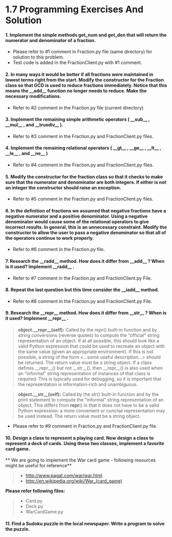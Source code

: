 1.7 Programming Exercises And Solution
=================================================================================

#### 1. Implement the simple methods get_num and get_den that will return the numerator and denominator of a fraction.
- Please refer to #1 comment in Fraction.py file (same directory) for solution to this problem. 
- Test code is added in the FractionClient.py with #1 comment.

#### 2. In many ways it would be better if all fractions were maintained in lowest terms right from the start. Modify the constructor for the Fraction class so that GCD is used to reduce fractions immediately. Notice that this means the \_\_add\_\_ function no longer needs to reduce. Make the necessary modifications.
- Refer to #2 comment in the Fraction.py file (current directory)

#### 3. Implement the remaining simple arithmetic operators ( \_\_sub\_\_ , \_\_mul\_\_ , and \_\_truediv\_\_ ).
- Refer to #3 comment in the Fraction.py and FractionClient.py files.

#### 4. Implement the remaining relational operators ( \_\_gt\_\_ , \_\_ge\_\_ , \_\_lt\_\_ , \_\_le\_\_ , and \_\_ne\_\_ )
- Refer to #4 comment in the Fraction.py and FractionClient.py files.


#### 5. Modify the constructor for the fraction class so that it checks to make sure that the numerator and denominator are both integers. If either is not an integer the constructor should raise an exception.
- Refer to #5 comment in the Fraction.py and FractionClient.py files.


#### 6. In the definition of fractions we assumed that negative fractions have a negative numerator and a positive denominator. Using a negative denominator would cause some of the relational operators to give incorrect results. In general, this is an unnecessary constraint. Modify the constructor to allow the user to pass a negative denominator so that all of the operators continue to work properly.
- Refer to #6 comment in the Fraction.py file.


#### 7. Research the \_\_radd\_\_ method. How does it differ from \_\_add\_\_ ? When is it used? Implement \_\_radd\_\_ .
- Refer to #7 comment in the Fraction.py and FractionClient.py File.


#### 8. Repeat the last question but this time consider the \_\_iadd\_\_ method.
- Refer to #8 comment in the Fraction.py and FractionClient.py File.

#### 9. Research the \_\_repr\_\_ method. How does it differ from \_\_str\_\_ ? When is it used? Implement \_\_repr\_\_ .
> **object.\_\_repr\_\_(self):**
> Called by the repr() built-in function and by string conversions (reverse quotes) to compute the “official” string representation of an object. If at all possible, this should look like a valid Python expression that could be used to recreate an object with the same value (given an appropriate environment). If this is not possible, a string of the form <...some useful description...> should be returned. The return value must be a string object. If a class defines \_\_repr\_\_() but not \_\_str\_\_(), then \_\_repr\_\_() is also used when an “informal” string representation of instances of that class is required.
This is typically used for debugging, so it is important that the representation is information-rich and unambiguous.

> **object.\_\_str\_\_(self):**
> Called by the str() built-in function and by the print statement to compute the “informal” string representation of an object. This differs from __repr__() in that it does not have to be a valid Python expression: a more convenient or concise representation may be used instead. The return value must be a string object.

- Please refer to #9 comment in Fraction.py and FractionClient.py file.

#### 10. Design a class to represent a playing card. Now design a class to represent a deck of cards. Using these two classes, implement a favorite card game.
** We are going to implement the War card game - following resources might be useful for reference**

> -  http://www.pagat.com/war/war.html
> - http://en.wikipedia.org/wiki/War_(card_game)

**Please refer following files:**

> * Card.py
> * Deck.py
> * WarCardGame.py

#### 11. Find a Sudoku puzzle in the local newspaper. Write a program to solve the puzzle.
